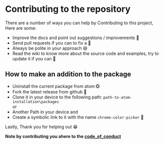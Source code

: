 # Contributing to the repository

There are a number of ways you can help by Contributing to this project, Here are some:

- Improve the docs and point out suggestions / improvements :open_file_folder:
- Send pull requests if you can to fix a :bug:
- Always be polite in your approach :smile:
- Read the wiki to know more about the source code and examples, try to update it if you can :information_desk_person:

## How to make an addition to the package
- Uninstall the current package from atom :negative_squared_cross_mark:
- Fork the latest release from github :fork_and_knife:
- Clone it in your device to the following path:
`path-to-atom-installation\packages`<br/>
or<br/>
- Another Path in your device and
- Create a symbolic link to it with the name `chrome-color-picker` :link:

Lastly, Thank you for helping out :grin:

**Note by contributing you ahere to the [code_of_conduct](https://github.com/puranjayjain/chrome-color-picker/blob/master/.github/CODE_OF_CONDUCT.md)**
